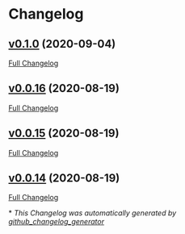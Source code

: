 # Changelog

## [v0.1.0](https://github.com/johnatspreadstreet/feathers-cloudinary/tree/v0.1.0) (2020-09-04)

[Full Changelog](https://github.com/johnatspreadstreet/feathers-cloudinary/compare/v0.0.16...v0.1.0)

## [v0.0.16](https://github.com/johnatspreadstreet/feathers-cloudinary/tree/v0.0.16) (2020-08-19)

[Full Changelog](https://github.com/johnatspreadstreet/feathers-cloudinary/compare/v0.0.15...v0.0.16)

## [v0.0.15](https://github.com/johnatspreadstreet/feathers-cloudinary/tree/v0.0.15) (2020-08-19)

[Full Changelog](https://github.com/johnatspreadstreet/feathers-cloudinary/compare/v0.0.14...v0.0.15)

## [v0.0.14](https://github.com/johnatspreadstreet/feathers-cloudinary/tree/v0.0.14) (2020-08-19)

[Full Changelog](https://github.com/johnatspreadstreet/feathers-cloudinary/compare/48f083336261dbcf3ea67dd5fe25ebdf8f7fa93d...v0.0.14)



\* *This Changelog was automatically generated by [github_changelog_generator](https://github.com/github-changelog-generator/github-changelog-generator)*
